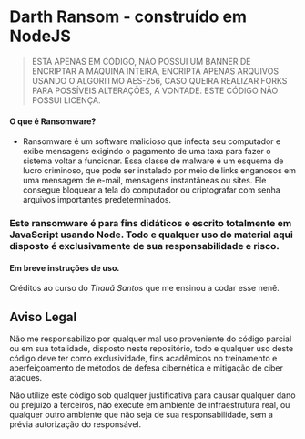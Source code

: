 # Darth Ransom - construído em NodeJS



> ESTÁ APENAS EM CÓDIGO, NÃO POSSUI UM BANNER DE ENCRIPTAR A MAQUINA INTEIRA, ENCRIPTA APENAS ARQUIVOS USANDO O ALGORITMO AES-256, CASO QUEIRA REALIZAR FORKS PARA POSSÍVEIS ALTERAÇÕES, A VONTADE. ESTE CÓDIGO NÃO POSSUI LICENÇA.

#### O que é Ransomware? 

- Ransomware é um software malicioso que infecta seu computador e exibe mensagens exigindo o pagamento de uma taxa para fazer o sistema voltar a funcionar. Essa classe de malware é um esquema de lucro criminoso, que pode ser instalado por meio de links enganosos em uma mensagem de e-mail, mensagens instantâneas ou sites. Ele consegue bloquear a tela do computador ou criptografar com senha arquivos importantes predeterminados.

### Este ransomware é para fins didáticos e escrito totalmente em JavaScript usando Node. Todo e qualquer uso do material aqui disposto é exclusivamente de sua responsabilidade e risco.

#### Em breve instruções de uso. 

Créditos ao curso do *Thauã Santos* que me ensinou a codar esse nenê.


## Aviso Legal

Não me responsabilizo por qualquer mal uso proveniente do código parcial ou em sua totalidade, disposto neste repositório, todo e qualquer uso deste código deve ter como exclusividade, fins acadêmicos no treinamento e aperfeiçoamento de métodos de defesa cibernética e mitigação de ciber ataques.

Não utilize este código sob qualquer justificativa para causar qualquer dano ou prejuízo a terceiros, não execute em ambiente de infraestrutura real, ou qualquer outro ambiente que não seja de sua responsabilidade, sem a prévia autorização do responsável.

